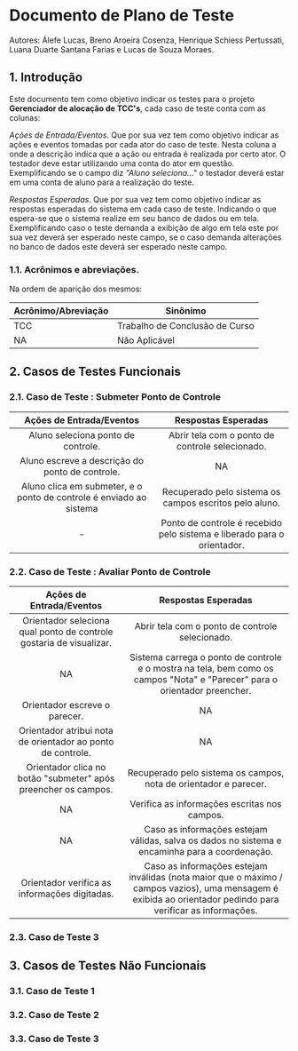 # Documento de Plano de Teste

Autores: Álefe Lucas, Breno Aroeira Cosenza, Henrique Schiess Pertussati, Luana Duarte Santana Farias e Lucas de Souza Moraes.

## 1. Introdução

Este documento tem como objetivo indicar os testes para o projeto **Gerenciador de alocação de TCC's**, cada caso de teste conta com as colunas:

 *Ações de Entrada/Eventos*. Que por sua vez tem como objetivo indicar as ações e eventos tomadas por cada ator do caso de teste. Nesta coluna a onde a descrição indica que a ação ou entrada é realizada por certo ator. O testador deve estar utilizando uma conta do ator em questão. Exemplificando se o campo diz *"Aluno seleciona..."* o testador deverá estar em uma conta de aluno para a realização do teste. 

*Respostas Esperadas*. Que por sua vez tem como objetivo indicar as respostas esperadas do sistema em cada caso de teste. Indicando o que espera-se que o sistema realize em seu banco de dados ou em tela. Exemplificando caso o teste demanda a exibição de algo em tela este por sua vez deverá ser esperado neste campo, se o caso demanda alterações no banco de dados este deverá ser esperado neste campo. 

### 1.1. Acrônimos e abreviações.

Na ordem de aparição dos mesmos: 

| Acrônimo/Abreviação | Sinônimo                       |
| ------------------- | ------------------------------ |
| TCC                 | Trabalho de Conclusão de Curso |
| NA                  | Não Aplicável                  |



## 2. Casos de Testes Funcionais
### 2.1. Caso de Teste : Submeter Ponto de Controle

|                   Ações de Entrada/Eventos                   |                     Respostas Esperadas                      |
| :----------------------------------------------------------: | :----------------------------------------------------------: |
|              Aluno seleciona ponto de controle.              |       Abrir tela com o ponto de controle selecionado.        |
|       Aluno escreve a descrição do ponto de controle.        |                              NA                              |
| Aluno clica em submeter, e o ponto de controle é enviado ao sistema |    Recuperado pelo sistema os campos escritos pelo aluno.    |
|                              -                               | Ponto de controle é recebido pelo sistema e liberado para o orientador. |

### 2.2. Caso de Teste : Avaliar Ponto de Controle

| Ações de Entrada/Eventos |                     Respostas Esperadas                      |
|:-------------------:|:------------------------------:|
| Orientador seleciona qual ponto de controle gostaria de visualizar.  | Abrir tela com o ponto de controle selecionado. |
| NA |  Sistema carrega o ponto de controle e o mostra na tela, bem como os campos "Nota" e "Parecer"  para o orientador preencher. |
| Orientador escreve o parecer. | NA |
| Orientador atribui nota de orientador ao ponto de controle. | NA |
| Orientador clica no botão "submeter" após preencher os campos. | Recuperado pelo sistema os campos, nota de orientador e parecer. |
| NA | Verifica as informações escritas nos campos.  |
| NA |  Caso as informações estejam válidas, salva os dados no sistema e  encaminha para a coordenação. |
|        Orientador verifica as informações digitadas.         | Caso as informações estejam inválidas (nota maior que o máximo / campos vazios), uma mensagem é exibida ao orientador pedindo para verificar as informações. |

### 2.3. Caso de Teste 3
## 3. Casos de Testes Não Funcionais
### 3.1. Caso de Teste 1
### 3.2. Caso de Teste 2
### 3.3. Caso de Teste 3
